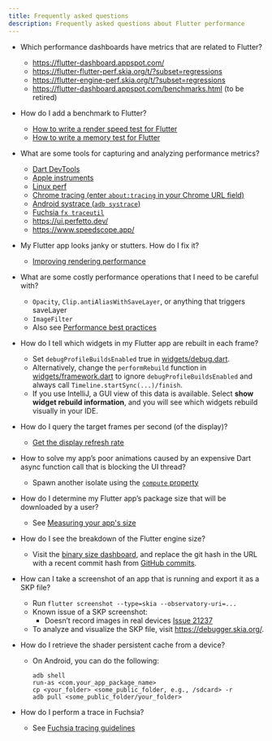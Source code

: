 ```yaml
---
title: Frequently asked questions
description: Frequently asked questions about Flutter performance
---
```


* Which performance dashboards have metrics that are related to Flutter?
  * https://flutter-dashboard.appspot.com/
  * https://flutter-flutter-perf.skia.org/t/?subset=regressions
  * https://flutter-engine-perf.skia.org/t/?subset=regressions
  * https://flutter-dashboard.appspot.com/benchmarks.html (to be retired)

* How do I add a benchmark to Flutter?
  * [How to write a render speed test for Flutter]({{site.github}}/flutter/flutter/wiki/How-to-write-a-render-speed-test-for-Flutter)
  * [How to write a memory test for Flutter]({{site.github}}/flutter/flutter/wiki/How-to-write-a-memory-test-for-Flutter)

* What are some tools for capturing and analyzing performance metrics?
  * [Dart DevTools](/docs/development/tools/devtools)
  * [Apple instruments](https://en.wikipedia.org/wiki/Instruments_(software))
  * [Linux perf](https://en.wikipedia.org/wiki/Perf_(Linux))
  * [Chrome tracing (enter `about:tracing` in your Chrome URL field)][tracing]
  * [Android systrace (`adb systrace`)][systrace]
  * [Fuchsia `fx traceutil`][traceutil]
  * https://ui.perfetto.dev/
  * https://www.speedscope.app/

* My Flutter app looks janky or stutters. How do I fix it?
  * [Improving rendering performance](/docs/perf/rendering)

* What are some costly performance operations that I need to be careful with?
  * `Opacity`, `Clip.antiAliasWithSaveLayer`, or anything that triggers
    saveLayer
  * `ImageFilter`
  * Also see [Performance best practices](/docs/perf/rendering/best-practices)

* How do I tell which widgets in my Flutter app are rebuilt in each frame?
  * Set `debugProfileBuildsEnabled` true in [widgets/debug.dart][debug.dart].
  * Alternatively, change the `performRebuild` function in
    [widgets/framework.dart][framework.dart] to ignore
    `debugProfileBuildsEnabled` and always call
    `Timeline.startSync(...)/finish`.
  * If you use IntelliJ, a GUI view of this data is available. Select
    **show widget rebuild information**, and you will see which widgets
    rebuild visually in your IDE.

* How do I query the target frames per second (of the display)?
  * [Get the display refresh rate]({{site.github}}/flutter/flutter/wiki/Engine-specific-Service-Protocol-extensions#get-the-display-refresh-rate-_fluttergetdisplayrefreshrate)

* How to solve my app’s poor animations caused by an expensive Dart async
  function call that is blocking the UI thread?
  * Spawn another isolate using the
    [`compute` property]({{site.api}}/flutter/foundation/compute.html)

* How do I determine my Flutter app’s package size that will be
  downloaded by a user?
  * See [Measuring your app's size](/docs/perf/app-size)

* How do I see the breakdown of the Flutter engine size?
  * Visit the
    [binary size dashboard](https://storage.googleapis.com/flutter_infra/flutter/c3976b3c7183f479717bffed3f640fb92afbd3dc/android-arm-release/sizes/index.html),
    and replace the git hash in the URL with a recent commit hash from
    [GitHub commits]({{site.github}}/flutter/engine/commits).

* How can I take a screenshot of an app that is running and export it
  as a SKP file?
  * Run `flutter screenshot --type=skia --observatory-uri=...`
  * Known issue of a SKP screenshot:
    * Doesn’t record images in real devices
      [Issue 21237]({{site.github}}/flutter/flutter/issues/21237)
  * To analyze and visualize the SKP file, visit https://debugger.skia.org/.

* How do I retrieve the shader persistent cache from a device?
  * On Android, you can do the following:
    ```
    adb shell
    run-as <com.your_app_package_name>
    cp <your_folder> <some_public_folder, e.g., /sdcard> -r
    adb pull <some_public_folder/your_folder>
    ```

* How do I perform a trace in Fuchsia?
  * See
    [Fuchsia tracing guidelines][traceutil]

[tracing]:
https://www.chromium.org/developers/how-tos/trace-event-profiling-tool

[systrace]: https://developer.android.com/studio/profile/systrace

[traceutil]: https://fuchsia.dev/fuchsia-src/development/tracing/usage-guide

[debug.dart]: {{site.github}}/flutter/flutter/blob/master/packages/flutter/lib/src/widgets/debug.dart

[framework.dart]: {{site.github}}/flutter/flutter/blob/master/packages/flutter/lib/src/widgets/framework.dart
